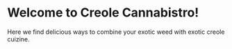 # Welcome to Creole Cannabistro!

Here we find delicious ways to combine your exotic weed with exotic creole cuizine.


